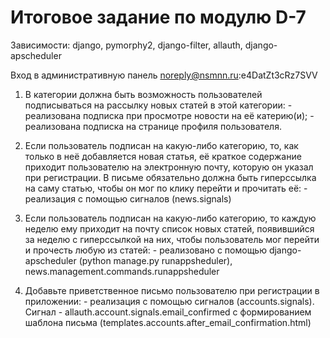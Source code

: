 Итоговое задание по модулю D-7
===============================

Зависимости: django, pymorphy2, django-filter, allauth, django-apscheduler

Вход в административную панель noreply@nsmnn.ru:e4DatZt3cRz7SVV



1. В категории должна быть возможность пользователей подписываться на рассылку новых статей в этой категории:
        - реализована подписка при просмотре новости на её катерию(и);
        - реализована подписка на странице профиля пользователя.

2. Если пользователь подписан на какую-либо категорию, то, как только в неё добавляется новая статья, её краткое содержание приходит пользователю на электронную почту, которую он указал при регистрации. В письме обязательно должна быть гиперссылка на саму статью, чтобы он мог по клику перейти и прочитать её:
        - реализация с помощью сигналов (news.signals)

3. Если пользователь подписан на какую-либо категорию, то каждую неделю ему приходит на почту список новых статей, появившийся за неделю с гиперссылкой на них, чтобы пользователь мог перейти и прочесть любую из статей:
        - реализовано с помощью django-apscheduler (python manage.py runappsheduler), news.management.commands.runappsheduler

4. Добавьте приветственное письмо пользователю при регистрации в приложении:
        - реализация с помощью сигналов (accounts.signals). Сигнал -  allauth.account.signals.email_confirmed c формированием шаблона письма (templates.accounts.after_email_confirmation.html)
